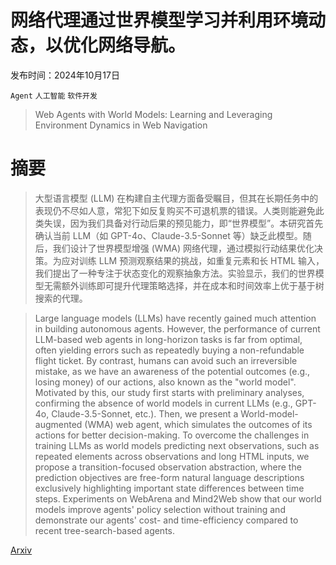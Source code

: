 # 网络代理通过世界模型学习并利用环境动态，以优化网络导航。

发布时间：2024年10月17日

`Agent` `人工智能` `软件开发`

> Web Agents with World Models: Learning and Leveraging Environment Dynamics in Web Navigation

# 摘要

> 大型语言模型 (LLM) 在构建自主代理方面备受瞩目，但其在长期任务中的表现仍不尽如人意，常犯下如反复购买不可退机票的错误。人类则能避免此类失误，因为我们具备对行动后果的预见能力，即“世界模型”。本研究首先确认当前 LLM（如 GPT-4o、Claude-3.5-Sonnet 等）缺乏此模型。随后，我们设计了世界模型增强 (WMA) 网络代理，通过模拟行动结果优化决策。为应对训练 LLM 预测观察结果的挑战，如重复元素和长 HTML 输入，我们提出了一种专注于状态变化的观察抽象方法。实验显示，我们的世界模型无需额外训练即可提升代理策略选择，并在成本和时间效率上优于基于树搜索的代理。

> Large language models (LLMs) have recently gained much attention in building autonomous agents. However, the performance of current LLM-based web agents in long-horizon tasks is far from optimal, often yielding errors such as repeatedly buying a non-refundable flight ticket. By contrast, humans can avoid such an irreversible mistake, as we have an awareness of the potential outcomes (e.g., losing money) of our actions, also known as the "world model". Motivated by this, our study first starts with preliminary analyses, confirming the absence of world models in current LLMs (e.g., GPT-4o, Claude-3.5-Sonnet, etc.). Then, we present a World-model-augmented (WMA) web agent, which simulates the outcomes of its actions for better decision-making. To overcome the challenges in training LLMs as world models predicting next observations, such as repeated elements across observations and long HTML inputs, we propose a transition-focused observation abstraction, where the prediction objectives are free-form natural language descriptions exclusively highlighting important state differences between time steps. Experiments on WebArena and Mind2Web show that our world models improve agents' policy selection without training and demonstrate our agents' cost- and time-efficiency compared to recent tree-search-based agents.

[Arxiv](https://arxiv.org/abs/2410.13232)